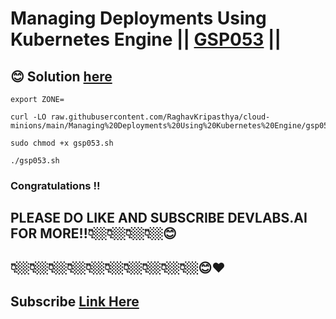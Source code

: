 # Managing Deployments Using Kubernetes Engine || [GSP053](https://www.cloudskillsboost.google/focuses/639?parent=catalog) ||

## 😊 Solution [here](https://youtu.be/CnuH0u6lEtc)


```
export ZONE=
```
```
curl -LO raw.githubusercontent.com/RaghavKripasthya/cloud-minions/main/Managing%20Deployments%20Using%20Kubernetes%20Engine/gsp053.sh

sudo chmod +x gsp053.sh

./gsp053.sh
```

### Congratulations !!
## PLEASE DO LIKE AND SUBSCRIBE DEVLABS.AI FOR MORE!!👇🏼👇🏼👇🏼👇🏼😊
## 👇🏼👇🏼👇🏼👇🏼👇🏼👇🏼👇🏼👇🏼👇🏼👇🏼😊❤️
## Subscribe [Link Here](https://www.youtube.com/channel/UCVFPYmP2CZvVmICxw7YHT8A)
